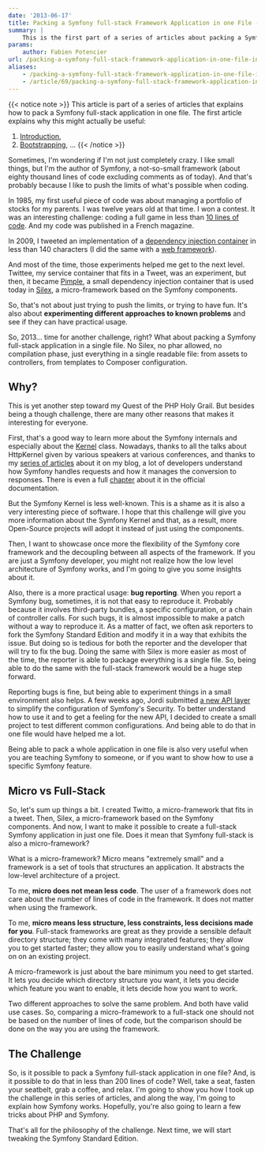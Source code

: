 ```yaml
---
date: '2013-06-17'
title: Packing a Symfony full-stack Framework Application in one File -- Introduction
summary: |
    This is the first part of a series of articles about packing a Symfony full-stack application in one file. This one explains why this might come in handy and why the challenge itself is interesting.
params:
    author: Fabien Potencier
url: /packing-a-symfony-full-stack-framework-application-in-one-file-introduction.html
aliases:
    - /packing-a-symfony-full-stack-framework-application-in-one-file-introduction
    - /article/69/packing-a-symfony-full-stack-framework-application-in-one-file-introduction
---
```


{{< notice note >}}
This article is part of a series of articles that explains how to pack a Symfony
full-stack application in one file. The first article explains why this might actually
be useful:
1) [Introduction](https://fabien.potencier.org/article/69/packing-a-symfony-full-stack-framework-application-in-one-file-introduction),
2) [Bootstrapping](https://fabien.potencier.org/article/70/packing-a-symfony-full-stack-framework-application-in-one-file-bootstrapping),
...
{{< /notice >}}

Sometimes, I'm wondering if I'm not just completely crazy. I like small
things, but I'm the author of Symfony, a not-so-small framework (about eighty
thousand lines of code excluding comments as of today). And that's probably
because I like to push the limits of what's possible when coding.

In 1985, my first useful piece of code was about managing a portfolio of
stocks for my parents. I was twelve years old at that time. I won a contest.
It was an interesting challenge: coding a full game in less than [10 lines of
code](https://fabien.potencier.org/article/32/developers-should-be-artists).
And my code was published in a French magazine.

In 2009, I tweeted an implementation of a [dependency injection
container](http://twittee.org/) in less than 140 characters (I did the same
with a [web framework](http://twitto.org/)).

And most of the time, those experiments helped me get to the next level.
Twittee, my service container that fits in a Tweet, was an experiment, but
then, it became [Pimple](http://pimple.sensiolabs.org/), a small dependency
injection container that is used today in
[Silex](http://silex.sensiolabs.org/), a micro-framework based on the Symfony
components.

So, that's not about just trying to push the limits, or trying to have fun.
It's also about **experimenting different approaches to known problems** and
see if they can have practical usage.

So, 2013... time for another challenge, right? What about packing a Symfony
full-stack application in a single file. No Silex, no phar allowed, no
compilation phase, just everything in a single readable file: from assets to
controllers, from templates to Composer configuration.

Why?
----

This is yet another step toward my Quest of the PHP Holy Grail. But besides
being a though challenge, there are many other reasons that makes it
interesting for everyone.

First, that's a good way to learn more about the Symfony internals and
especially about the [Kernel](http://api.symfony.com/2.3/index.html) class.
Nowadays, thanks to all the talks about HttpKernel given by various speakers
at various conferences, and thanks to my [series of
articles](https://fabien.potencier.org/article/50/create-your-own-framework-on-top-of-the-symfony2-components-part-1)
about it on my blog, a lot of developers understand how Symfony handles
requests and how it manages the conversion to responses. There is even a full
[chapter](http://symfony.com/doc/current/components/http_kernel/introduction.html)
about it in the official documentation.

But the Symfony Kernel is less well-known. This is a shame as it is also a
very interesting piece of software. I hope that this challenge will give you
more information about the Symfony Kernel and that, as a result, more
Open-Source projects will adopt it instead of just using the components.

Then, I want to showcase once more the flexibility of the Symfony core
framework and the decoupling between all aspects of the framework. If you are
just a Symfony developer, you might not realize how the low level architecture
of Symfony works, and I'm going to give you some insights about it.

Also, there is a more practical usage: **bug reporting**. When you report a
Symfony bug, sometimes, it is not that easy to reproduce it. Probably because
it involves third-party bundles, a specific configuration, or a chain of
controller calls. For such bugs, it is almost impossible to make a patch
without a way to reproduce it. As a matter of fact, we often ask reporters to
fork the Symfony Standard Edition and modify it in a way that exhibits the
issue. But doing so is tedious for both the reporter and the developer that
will try to fix the bug. Doing the same with Silex is more easier as most of
the time, the reporter is able to package everything is a single file. So,
being able to do the same with the full-stack framework would be a huge step
forward.

Reporting bugs is fine, but being able to experiment things in a small
environment also helps. A few weeks ago, Jordi submitted [a new API
layer](http://symfony.com/blog/new-in-symfony-2-4-customize-the-security-features-with-ease)
to simplify the configuration of Symfony's Security. To better understand how
to use it and to get a feeling for the new API, I decided to create a small
project to test different common configurations. And being able to do that in
one file would have helped me a lot.

Being able to pack a whole application in one file is also very useful when
you are teaching Symfony to someone, or if you want to show how to use a
specific Symfony feature.

Micro vs Full-Stack
-------------------

So, let's sum up things a bit. I created Twitto, a micro-framework that fits
in a tweet. Then, Silex, a micro-framework based on the Symfony components.
And now, I want to make it possible to create a full-stack Symfony application
in just one file. Does it mean that Symfony full-stack is also a
micro-framework?

What is a micro-framework? Micro means "extremely small" and a framework is a
set of tools that structures an application. It abstracts the low-level
architecture of a project.

To me, **micro does not mean less code**. The user of a framework does not
care about the number of lines of code in the framework. It does not matter
when using the framework.

To me, **micro means less structure, less constraints, less decisions made for
you**. Full-stack frameworks are great as they provide a sensible default
directory structure; they come with many integrated features; they allow you
to get started faster; they allow you to easily understand what's going on on
an existing project.

A micro-framework is just about the bare minimum you need to get started. It
lets you decide which directory structure you want, it lets you decide which
feature you want to enable, it lets decide how you want to work.

Two different approaches to solve the same problem. And both have valid use
cases. So, comparing a micro-framework to a full-stack one should not be based
on the number of lines of code, but the comparison should be done on the way
you are using the framework.

The Challenge
-------------

So, is it possible to pack a Symfony full-stack application in one file? And,
is it possible to do that in less than 200 lines of code? Well, take a seat,
fasten your seatbelt, grab a coffee, and relax. I'm going to show you how I
took up the challenge in this series of articles, and along the way, I'm going
to explain how Symfony works. Hopefully, you're also going to learn a few
tricks about PHP and Symfony.

That's all for the philosophy of the challenge. Next time, we will start
tweaking the Symfony Standard Edition.



